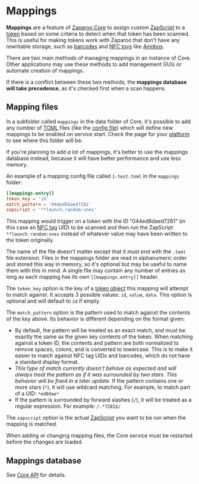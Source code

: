 # Mappings

**Mappings** are a feature of [Zaparoo Core](.) to assign custom [ZapScript](../zapscript/index.md) to a [token](../tokens/index.md) based on some criteria to detect when that token has been scanned. This is useful for making tokens work with Zaparoo that don't have any rewritable storage, such as [barcodes](../tokens/index.md) and [NFC toys](../tokens/index.md) like [Amiibos](../tokens/index.md).

There are two main methods of managing mappings in an instance of Core. Other applications may use these methods to add management GUIs or automate creation of mappings.

If there is a conflict between these two methods, the **mappings database will take precedence**, as it's checked first when a scan happens.

## Mapping files

In a subfolder called `mappings` in the data folder of Core, it's possible to add any number of [TOML](https://toml.io/en/) files (like the [config file](config.md)) which will define new mappings to be enabled on service start. Check the page for your [platform](../platforms/index.md) to see where this folder will be.

If you're planning to add _a lot_ of mappings, it's better to use the mappings database instead, because it will have better performance and use less memory.

An example of a mapping config file called `1-test.toml` in the `mappings` folder:

```toml
[[mappings.entry]]
token_key = 'id'
match_pattern = '044ed8daed7281'
zapscript = '**launch.random:snes'
```

This mapping would trigger on a token with the ID "044ed8daed7281" (in this case an [NFC tag](../tokens/nfc-tags.md) UID) to be scanned and then run the ZapScript `**launch.random:snes` instead of whatever value may have been written to the token originally.

The name of the file doesn't matter except that it must end with the `.toml` file extension. Files in the mappings folder are read in alphanumeric order and stored this way in memory, so it's optional but may be useful to name them with this in mind. A single file may contain any number of entries as long as each mapping has its own `[[mappings.entry]]` header.

The `token_key` option is the key of a [token object](../tokens/index.md) this mapping will attempt to match against. It accepts 3 possible values: `id`, `value`, `data`. This option is optional and will default to `id` if empty.

The `match_pattern` option is the pattern used to match against the contents of the key above. Its behavior is different depending on the format given:

- By default, the pattern will be treated as an exact match, and must be exactly the same as the given key contents of the token. When matching against a token ID, the contents and pattern are both normalized to remove spaces, colons, and is converted to lowercase. This is to make it easier to match against NFC tag UIDs and barcodes, which do not have a standard display format.
- _This type of match currently doesn't behave as expected and will always treat the pattern as if it was surrounded by two stars. This behavior will be fixed in a later update._ If the pattern contains one or more stars (`*`), it will use wildcard matching. For example, to match part of a UID: `*ed8dae*`
- If the pattern is surrounded by forward slashes (`/`), it will be treated as a regular expression. For example: `/.*7281$/`

The `zapscript` option is the actual [ZapScript](../zapscript/index.md) you want to be run when the mapping is matched.

When adding or changing mapping files, the Core service must be restarted before the changes are loaded.

## Mappings database

See [Core API](api/index.md) for details.
